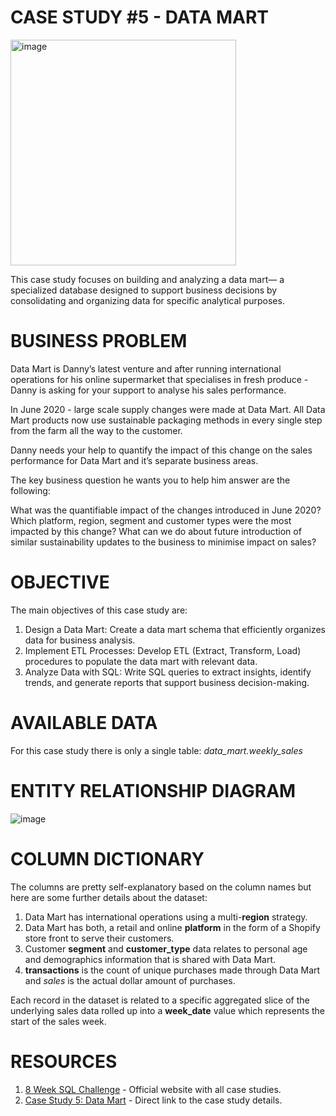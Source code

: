 # CASE STUDY #5 - DATA MART

<img width="361" alt="image" src="(https://8weeksqlchallenge.com/images/case-study-designs/1.png)">

This case study focuses on building and analyzing a data mart— a specialized database designed to support business decisions by consolidating and organizing data for specific analytical purposes.

# BUSINESS PROBLEM

Data Mart is Danny’s latest venture and after running international operations for his online supermarket that specialises in fresh produce - Danny is asking for your support to analyse his sales performance.

In June 2020 - large scale supply changes were made at Data Mart. All Data Mart products now use sustainable packaging methods in every single step from the farm all the way to the customer.

Danny needs your help to quantify the impact of this change on the sales performance for Data Mart and it’s separate business areas.

The key business question he wants you to help him answer are the following:

What was the quantifiable impact of the changes introduced in June 2020?
Which platform, region, segment and customer types were the most impacted by this change?
What can we do about future introduction of similar sustainability updates to the business to minimise impact on sales?

# OBJECTIVE

The main objectives of this case study are:
1. Design a Data Mart: Create a data mart schema that efficiently organizes data for business analysis.
2. Implement ETL Processes: Develop ETL (Extract, Transform, Load) procedures to populate the data mart with relevant data.
3. Analyze Data with SQL: Write SQL queries to extract insights, identify trends, and generate reports that support business decision-making.
   
# AVAILABLE DATA

For this case study there is only a single table: *data_mart.weekly_sales*

# ENTITY RELATIONSHIP DIAGRAM

![image](https://github.com/user-attachments/assets/b33b0759-e9cd-4e3d-a3ef-e4c361cdd6aa)


# COLUMN DICTIONARY

The columns are pretty self-explanatory based on the column names but here are some further details about the dataset:

1. Data Mart has international operations using a multi-**region** strategy.
2. Data Mart has both, a retail and online **platform** in the form of a Shopify store front to serve their customers.
3. Customer **segment** and **customer_type** data relates to personal age and demographics information that is shared with Data Mart.
4. **transactions** is the count of unique purchases made through Data Mart and *sales* is the actual dollar amount of purchases.

Each record in the dataset is related to a specific aggregated slice of the underlying sales data rolled up into a **week_date** value which represents the start of the sales week.

# RESOURCES

1. [8 Week SQL Challenge](https://8weeksqlchallenge.com/) - Official website with all case studies.
2. [Case Study 5: Data Mart](https://8weeksqlchallenge.com/case-study-5/) - Direct link to the case study details.
